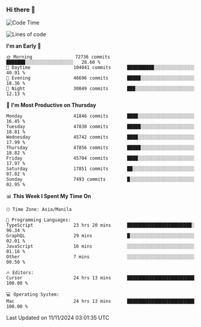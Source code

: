 ### Hi there 👋

<!--START_SECTION:waka-->
![Code Time](http://img.shields.io/badge/Code%20Time-5%2C693%20hrs%2040%20mins-blue)

![Lines of code](https://img.shields.io/badge/From%20Hello%20World%20I%27ve%20Written-116.3%20million%20lines%20of%20code-blue)

**I'm an Early 🐤** 

```text
🌞 Morning                72736 commits       ███████░░░░░░░░░░░░░░░░░░   28.60 % 
🌆 Daytime                104041 commits      ██████████░░░░░░░░░░░░░░░   40.91 % 
🌃 Evening                46696 commits       █████░░░░░░░░░░░░░░░░░░░░   18.36 % 
🌙 Night                  30849 commits       ███░░░░░░░░░░░░░░░░░░░░░░   12.13 % 
```
📅 **I'm Most Productive on Thursday** 

```text
Monday                   41846 commits       ████░░░░░░░░░░░░░░░░░░░░░   16.45 % 
Tuesday                  47830 commits       █████░░░░░░░░░░░░░░░░░░░░   18.81 % 
Wednesday                45742 commits       ████░░░░░░░░░░░░░░░░░░░░░   17.99 % 
Thursday                 47856 commits       █████░░░░░░░░░░░░░░░░░░░░   18.82 % 
Friday                   45704 commits       ████░░░░░░░░░░░░░░░░░░░░░   17.97 % 
Saturday                 17851 commits       ██░░░░░░░░░░░░░░░░░░░░░░░   07.02 % 
Sunday                   7493 commits        █░░░░░░░░░░░░░░░░░░░░░░░░   02.95 % 
```


📊 **This Week I Spent My Time On** 

```text
🕑︎ Time Zone: Asia/Manila

💬 Programming Languages: 
TypeScript               23 hrs 20 mins      ████████████████████████░   96.34 % 
GraphQL                  29 mins             █░░░░░░░░░░░░░░░░░░░░░░░░   02.01 % 
JavaScript               16 mins             ░░░░░░░░░░░░░░░░░░░░░░░░░   01.16 % 
Other                    7 mins              ░░░░░░░░░░░░░░░░░░░░░░░░░   00.50 % 

🔥 Editors: 
Cursor                   24 hrs 13 mins      █████████████████████████   100.00 % 

💻 Operating System: 
Mac                      24 hrs 13 mins      █████████████████████████   100.00 % 
```


 Last Updated on 11/11/2024 03:01:35 UTC
<!--END_SECTION:waka-->


<!--
**rad182/rad182** is a ✨ _special_ ✨ repository because its `README.md` (this file) appears on your GitHub profile.

Here are some ideas to get you started:

- 🔭 I’m currently working on ...
- 🌱 I’m currently learning ...
- 👯 I’m looking to collaborate on ...
- 🤔 I’m looking for help with ...
- 💬 Ask me about ...
- 📫 How to reach me: ...
- 😄 Pronouns: ...
- ⚡ Fun fact: ...
-->
